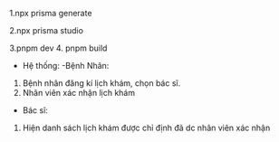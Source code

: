  <!--lẹnh 1 tạo ra Prisma Client, giúp tương tác với database bằng mã TypeScript -->
 1.npx prisma generate
 <!-- lệnh 2 khởi chạy giao diện đồ họa giúp quản lý dữ liệu trong database bằng giao diện, sau khi chạy vào http://localhost:5555/ để tùy chỉnh dữ liệu trong database, cái này chỉ chỉnh dữ liệu khi cần thiết, không liên quan đến trang web -->
 2.npx prisma studio
 <!-- lệnh 3 giúp chạy trang web, sau khi chạy truy cập http://localhost:3000/ để vào trang -->
 3.pnpm dev
 4. pnpm build 
 <!-- lệnh sửa code trên web -->



 <!-- 2.npx prisma migrate dev --name init, -->

 * Hệ thống: 
 -Bệnh Nhân:
 1. Bệnh nhân đăng kí lịch khám, chọn bác sĩ.
 2. Nhân viên xác nhận lịch khám
- Bác sĩ: 
1. Hiện danh sách lịch khám được chỉ định đã dc nhân viên xác nhận
